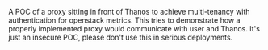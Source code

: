 A POC of a proxy sitting in front of Thanos to achieve multi-tenancy with authentication for openstack metrics. This tries to demonstrate how a properly implemented proxy would communicate with user and Thanos. It's just an insecure POC, please don't use this in serious deployments.
